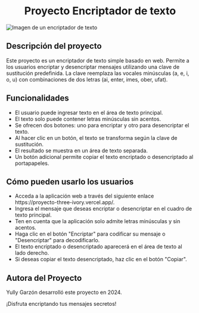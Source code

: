 <h1 align="center"> Proyecto Encriptador de texto </h1>

<p align="left">
  <img src="https://github.com/user-attachments/assets/6083a357-dd46-4155-b54b-32f5ab2de4ac" alt="Imagen de un encriptador de texto">
</p>


<h2 align="left"> Descripción del proyecto </h2>

<p align="left">Este proyecto es un encriptador de texto simple basado en web. 
Permite a los usuarios encriptar y desencriptar mensajes utilizando 
una clave de sustitución predefinida. La clave reemplaza las vocales minúsculas (a, e, i, o, u) 
con combinaciones de dos letras (ai, enter, imes, ober, ufat).</p>

<h2 align="left">Funcionalidades </h2>
<ul>
  <li>El usuario puede ingresar texto en el área de texto principal.</li>
  <li>El texto solo puede contener letras minúsculas sin acentos.</li>
  <li>Se ofrecen dos botones: uno para encriptar y otro para desencriptar el texto.</li>
  <li>Al hacer clic en un botón, el texto se transforma según la clave de sustitución.</li>
  <li>El resultado se muestra en un área de texto separada.</li>
  <li>Un botón adicional permite copiar el texto encriptado o desencriptado al portapapeles.</li>
</ul>


<h2 align="left">Cómo pueden usarlo los usuarios </h2>
<ul>
<li>Acceda a la aplicación web a través del siguiente enlace https://proyecto-three-ivory.vercel.app/.</li>
<li>Ingresa el mensaje que deseas encriptar o desencriptar en el cuadro de texto principal.</li>
<li>Ten en cuenta que la aplicación solo admite letras minúsculas y sin acentos.</li>
<li>Haga clic en el botón "Encriptar" para codificar su mensaje o "Desencriptar" para decodificarlo.</li>
<li>El texto encriptado o desencriptado aparecerá en el área de texto al lado derecho.</li>
<li>Si deseas copiar el texto desencriptado, haz clic en el botón "Copiar".</li>
</ul>


<h2 align="left">Autora del Proyecto</h2>
<p align="left">Yully Garzón desarrolló este proyecto en 2024.</p>
<font aling="left">¡Disfruta encriptando tus mensajes secretos!</font>


